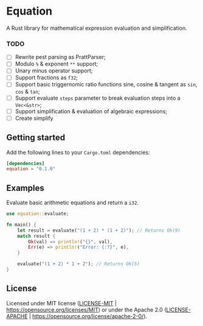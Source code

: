 # Equation

A Rust library for mathematical expression evaluation and simplification.

### TODO

- [ ] Rewrite pest parsing as PrattParser;
- [ ] Modulo `%` & exponent `**` support;
- [ ] Unary minus operator support;
- [ ] Support fractions as `f32`;
- [ ] Support basic triggernomic ratio functions sine, cosine & tangent as `sin`, `cos` & `tan`;
- [ ] Support evaluate `steps` parameter to break evaluation steps into a `Vec<&str>`;
- [ ] Support simplification & evaluation of algebraic expressions;
- [ ] Create simplify 

## Getting started

Add the following lines to your `Cargo.toml` dependencies:

```toml
[dependencies]
equation = "0.1.0"
```

## Examples

Evaluate basic arithmetic equations and return a `i32`.

```rust
use equation::evaluate;

fn main() {
    let result = evaluate("(1 + 2) * (1 + 2)"); // Returns Ok(9)
    match result {
        Ok(val) => println!("{}", val),
        Err(e) => println!("Error: {:?}", e),
    }

    evaluate("(1 + 2) * 1 + 2"); // Returns Ok(5)
}
```

## License

Licensed under MIT license ([LICENSE-MIT](LICENSE-MIT) | https://opensource.org/licenses/MIT) or under the Apache 2.0 ([LICENSE-APACHE](LICENSE-APACHE) | https://opensource.org/license/apache-2-0/).